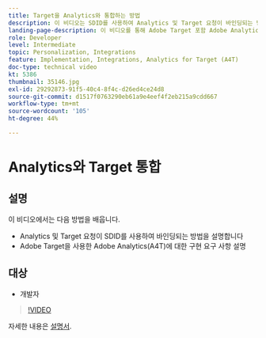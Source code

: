 ```yaml
---
title: Target을 Analytics와 통합하는 방법
description: 이 비디오는 SDID를 사용하여 Analytics 및 Target 요청이 바인딩되는 방식을 개발자에게 보여 줍니다. 이 비디오를 통해 Adobe Target 포함 Adobe Analytics(A4T)의 구현 요구 사항에 대해 알아보십시오.
landing-page-description: 이 비디오를 통해 Adobe Target 포함 Adobe Analytics(A4T)의 구현 요구 사항에 대해 알아보십시오.
role: Developer
level: Intermediate
topic: Personalization, Integrations
feature: Implementation, Integrations, Analytics for Target (A4T)
doc-type: technical video
kt: 5386
thumbnail: 35146.jpg
exl-id: 29292873-91f5-40c4-8f4c-d26ed4ce24d8
source-git-commit: d1517f0763290eb61a9e4eef4f2eb215a9cdd667
workflow-type: tm+mt
source-wordcount: '105'
ht-degree: 44%

---
```


# Analytics와 Target 통합

## 설명

이 비디오에서는 다음 방법을 배웁니다.

* Analytics 및 Target 요청이 SDID를 사용하여 바인딩되는 방법을 설명합니다
* Adobe Target을 사용한 Adobe Analytics(A4T)에 대한 구현 요구 사항 설명

## 대상

* 개발자

>[!VIDEO](https://video.tv.adobe.com/v/35146/?quality=12)

자세한 내용은 [설명서](https://experienceleague.adobe.com/docs/target/using/integrate/a4t/a4timplementation.html?lang=en).
